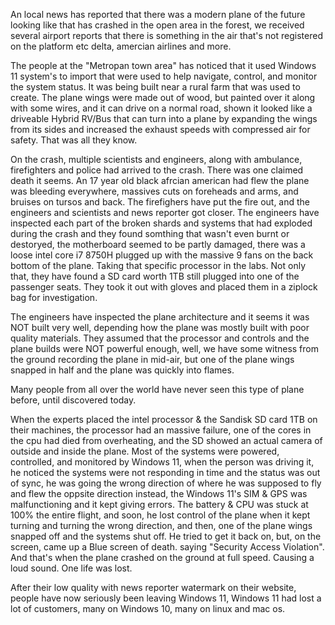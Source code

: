 An local news has reported that there was a modern plane of the future looking like that has crashed in the open area in the forest, we received several airport reports that there is something in the air that's not registered on the platform etc delta, amercian airlines and more.

The people at the "Metropan town area" has noticed that it used Windows 11 system's to import that were used to help navigate, control, and monitor the system status. It was being built near a rural farm that was used to create. The plane wings were made out of wood, but painted over it along with some wires, and it can drive on a normal road, shown it looked like a driveable Hybrid RV/Bus that can turn into a plane by expanding the wings from its sides and increased the exhaust speeds with compressed air for safety. That was all they know.

On the crash, multiple scientists and engineers, along with ambulance, firefighters and police had arrived to the crash. There was one claimed death it seems. An 17 year old black afrcian american had flew the plane was bleeding everywhere, massives cuts on foreheads and arms, and bruises on tursos and back. The firefighers have put the fire out, and the engineers and scientists and news reporter got closer. The engineers have inspected each part of the broken shards and systems that had exploded during the crash and they found somthing that wasn't even burnt or destoryed, the motherboard seemed to be partly damaged, there was a loose intel core i7 8750H plugged up with the massive 9 fans on the back bottom of the plane. Taking that specific processor in the labs. Not only that, they have found a SD card worth 1TB still plugged into one of the passenger seats. They took it out with gloves and placed them in a ziplock bag for investigation.

The engineers have inspected the plane architecture and it seems it was NOT built very well, depending how the plane was mostly built with poor quality materials. They assumed that the processor and controls and the plane builds were NOT powerful enough, well, we have some witness from the ground recording the plane in mid-air, but one of the plane wings snapped in half and the plane was quickly into flames.

Many people from all over the world have never seen this type of plane before, until discovered today.

When the experts placed the intel processor & the Sandisk SD card 1TB on their machines, the processor had an massive failure, one of the cores in the cpu had died from overheating, and the SD showed an actual camera of outside and inside the plane. Most of the systems were powered, controlled, and monitored by Windows 11, when the person was driving it, he noticed the systems were not responding in time and the status was out of sync, he was going the wrong direction of where he was supposed to fly and flew the oppsite direction instead, the Windows 11's SIM & GPS was malfunctioning and it kept giving errors. The battery & CPU was stuck at 100% the entire flight, and soon, he lost control of the plane when it kept turning and turning the wrong direction, and then, one of the plane wings snapped off and the systems shut off. He tried to get it back on, but, on the screen, came up a Blue screen of death. saying "Security Access Violation". And that's when the plane crashed on the ground at full speed. Causing a loud sound. One life was lost.

After their low quality with news reporter watermark on their website, people have now seriously been leaving Windows 11, Windows 11 had lost a lot of customers, many on Windows 10, many on linux and mac os.
